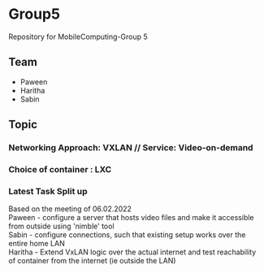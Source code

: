 # Group5
Repository for MobileComputing-Group 5


## Team
- Paween
- Haritha
- Sabin

## Topic
### Networking Approach: VXLAN // Service: Video-on-demand

### Choice of container : LXC

### Latest Task Split up
Based on the meeting of 06.02.2022  
Paween - configure a server that hosts video files and make it accessible from outside using 'nimble' tool  
Sabin - configure connections, such that existing setup works over the entire home LAN  
Haritha - Extend VxLAN logic over the actual internet and test reachability of container from the internet (ie outside the LAN)  
